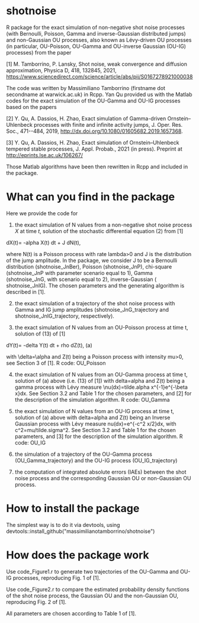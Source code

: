 # shotnoise
R package for the exact simulation of non-negative shot noise processes (with Bernoulli, Poisson, Gamma and inverse-Gaussian distributed jumps) and non-Gaussian OU processes, also known as Lévy-driven OU processes (in particular, OU-Poisson, OU-Gamma and OU-inverse Gaussian (OU-IG) processes) from the paper

[1] M. Tamborrino, P. Lansky, Shot noise, weak convergence and diffusion approximation, Physica D, 418, 132845, 2021, https://www.sciencedirect.com/science/article/abs/pii/S0167278921000038

The code was written by Massimiliano Tamborrino (firstname dot secondname at warwick.ac.uk) in Rcpp. Yan Qu provided us with the Matlab codes for the exact simulation of the OU-Gamma and OU-IG processes based on the papers

[2] Y. Qu, A. Dassios, H. Zhao, Exact simulation of Gamma-driven Ornstein–
Uhlenbeck processes with finite and infinite activity jumps, J. Oper. Res.
Soc., 471--484, 2019, http://dx.doi.org/10.1080/01605682.2019.1657368.

[3] Y. Qu, A. Dassios, H. Zhao, Exact simulation of Ornstein–Uhlenbeck
tempered stable processes, J. Appl. Probab., 2021 (in press). Preprint at http://eprints.lse.ac.uk/106267/

Those Matlab algorithms have been then rewritten in Rcpp and included in the package.

# What can you find in the package
Here we provide the code for
1) the exact simulation of N values from a non-negative shot noise process $X$ at time $t$, solution of the stochastic differential equation (2) from [1]

dX(t)= -alpha X(t) dt + J dN(t),

where N(t) is a Poisson process with rate lambda>0 and J is the distribution of the jump amplitude. In the package, we consider J to be a Bernoulli distribution (shotnoise_JnBer), Poisson (shotnoise_JnP), chi-square (shotnoise_JnP with parameter scenario equal to 1), Gamma (shotnoise_JnG, with scenario equal to 2), inverse-Gaussian ( shotnoise_JnIG). The chosen parameters and the generating algorithm is described in [1].

2) the exact simulation of a trajectory of the shot noise process with Gamma and IG jump amplitudes (shotnoise_JnG_trajectory and shotnoise_JnIG_trajectory, respectively).

3) the exact simulation of N values from an OU-Poisson process at time t, solution of (13) of [1]

dY(t)= -delta Y(t) dt + rho dZ(t),      (a)

with \delta=\alpha and Z(t) being a Poisson process with intensity mu>0, see Section 3 of [1]. R code: OU_Poisson

4) the exact simulation of N values from an OU-Gamma process at time t, solution of (a) above (i.e. (13) of [1]) with delta=alpha and Z(t) being a gamma process with Lévy measure \nu(dx)=tilde.alpha x^{-1}e^{-\beta x}dx. See Section 3.2 and Table 1 for the chosen parameters, and [2] for the description of the simulation algorithm. R code: OU_Gamma

5) the exact simulation of N values from an OU-IG process at time t, solution of (a) above with delta=alpha and Z(t) being an Inverse Gaussian process with Lévy measure nu(dx)=e^{-c^2 x/2}dx, with c^2=mu/tilde.sigma^2. See Section 3.2 and Table 1 for the chosen parameters, and [3] for the description of the simulation algorithm.  R code: OU_IG

6) the simulation of a trajectory of the OU-Gamma process (OU_Gamma_trajectory) and the OU-IG process (OU_IG_trajectory)

7) the computation of integrated absolute errors (IAEs) between the shot noise process and the corresponding Gaussian OU or non-Gaussian OU process.

# How to install the package
The simplest way is to do it via devtools, using devtools::install_github("massimilianotamborrino/shotnoise")

# How does the package work
Use code_Figure1.r to generate two trajectories of the OU-Gamma and OU-IG processes, reproducing Fig. 1 of [1].

Use code_Figure2.r to compare the estimated probability density functions of the shot noise process, the Gaussian OU and the non-Gaussian OU, reproducing Fig. 2 of [1]. 

All parameters are chosen according to Table 1 of [1].
